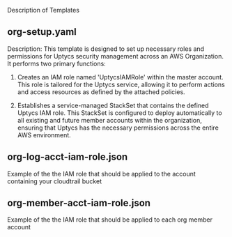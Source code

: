 Description of Templates

## org-setup.yaml

Description:
This template is designed to set up necessary roles and permissions for Uptycs
security management across an AWS Organization. It performs two primary functions:

1. Creates an IAM role named 'UptycsIAMRole' within the master account. This role
   is tailored for the Uptycs service, allowing it to perform actions and access
   resources as defined by the attached policies.

2. Establishes a service-managed StackSet that contains the defined Uptycs IAM role.
   This StackSet is configured to deploy automatically to all existing and future
   member accounts within the organization, ensuring that Uptycs has the necessary
   permissions across the entire AWS environment.

## org-log-acct-iam-role.json

Example of the the IAM role that should be applied to the account containing your cloudtrail bucket

## org-member-acct-iam-role.json

Example of the the IAM role that should be applied to each org member account